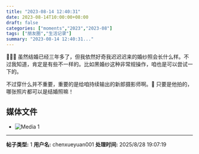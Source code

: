```yaml
---
title: "2023-08-14 12:40:31"
date: 2023-08-14T10:00:00+08:00
draft: false
categories: ["moments","2023","2023-08"]
tags: ["朋友圈","生活记录"]
summary: "2023-08-14 12:40:31..."
---
```


👰🏻‍♀️ 虽然结婚已经三年多了，但我依然好奇我迟迟迟来的婚纱照会长什么样。不过我知道，肯定是有些不一样的。比如黑婚纱这种非常规操作，咱也是可以尝试一下的。

不过穿什么并不重要，重要的是给咱持续输出的新郎摄影师啊。🥰 只要是他拍的，哪张照片都可以是结婚照嘛！

## 媒体文件

- ![Media 1](/Moments/photos/2023-08-14/202308141240310.jpg)

---

**帖子类型:** 1
**用户名:** chenxueyuan001
**处理时间:** 2025/8/28 19:07:19